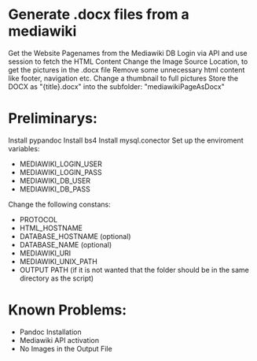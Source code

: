 # Generate .docx files from a mediawiki  
Get the Website Pagenames from the Mediawiki DB 
Login via API and use session to fetch the HTML Content
Change the Image Source Location, to get the pictures in the .docx file
Remove some unnecessary html content like footer, navigation etc. 
Change a thumbnail to full pictures
Store the DOCX as "{title}.docx" into the subfolder: "mediawikiPageAsDocx" 

# Preliminarys:
Install pypandoc
Install bs4
Install mysql.conector
Set up the enviroment variables:
* MEDIAWIKI_LOGIN_USER
* MEDIAWIKI_LOGIN_PASS
* MEDIAWIKI_DB_USER
* MEDIAWIKI_DB_PASS

Change the following constans:
* PROTOCOL
* HTML_HOSTNAME
* DATABASE_HOSTNAME (optional)
* DATABASE_NAME (optional)
* MEDIAWIKI_URI 
* MEDIAWIKI_UNIX_PATH
* OUTPUT PATH (if it is not wanted that the folder should be in the same directory as the script)


# Known Problems:
* Pandoc Installation
* Mediawiki API activation
* No Images in the Output File
